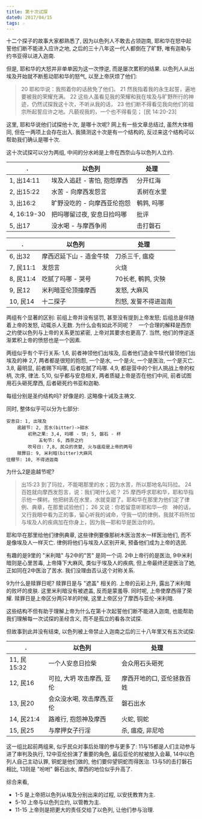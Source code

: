 ```yaml
---
title: 第十次试探
date0: 2017/04/15
tags: ☆
---
```


十二个探子的故事大家都熟悉了, 因为以色列人不敢去占领迦南, 耶和华在怒中起誓他们断不能进入应许之地, 之后的三十八年这一代人都倒在了旷野, 唯有迦勒与约书亚得以进入迦南.

但是, 耶和华的大怒并非单单因为这一次悖逆, 而是屡次累积的结果. 以色列人从出埃及开始就不断惹动耶和华的怒气, 以至上帝厌烦了他们:

> 20 耶和华说：我照着你的话赦免了他们。
> 21 然我指着我的永生起誓，遍地要被我的荣耀充满。
> 22 这些人虽看见我的荣耀和我在埃及与旷野所行的神迹，仍然试探我这十次，不听从我的话，
> 23 他们断不得看见我向他们的祖宗所起誓应许之地。凡藐视我的，一个也不得看见；
> [民 14:20-23]

这里, 耶和华说他们试探他十次, 是哪十次呢? 网上有一些文章总结过, 虽然大体相同, 但在一两项上会存在出入. 我猜测这十次是有一个结构的, 反过来这个结构可以帮助我们确认是哪十次.

这十次试探可以分为两组, 中间的分水岭是上帝在西奈山与以色列人立约.

.           | 以色列                      | 处理
------------|-----------------------------|-----------
1, 出14:11  | 埃及人追赶 - 害怕, 抱怨摩西 | 分开红海
2, 出15:22  | 水苦 - 向摩西发怨言         | 丢树在水里
3, 出16:2   | 旷野没吃的 - 向摩西亚伦抱怨 | 鹌鹑, 吗哪
4, 16:19-30 | 把吗哪留过夜, 安息日捡吗哪  | 批评
5, 出17     | 没水喝 - 与摩西争闹         | 击打磐石

.         | 以色列                  | 处理
----------|-------------------------|---------------------
6, 出32   | 摩西迟延下山 - 造金牛犊 | 刀杀三千, 瘟疫
7, 民11:1 | 发怨言                  | 火烧
8, 民11:4 | 吃腻了吗哪 - 哭号       | 70长老, 鹌鹑, 灾殃
9, 民12   | 米利暗亚伦顶撞摩西      | 发怒, 大麻风
10, 民14  | 十二探子                | 烈怒, 发誓不得进迦南

两组有个显著的区别: 前组上帝并没有惩罚, 甚至没有提到上帝发怒; 后组总是伴随着上帝的发怒, 动辄杀人无数. 为什么会有如此不同呢？　一个合理的解释是西奈之约使以色列与上帝的关系更加紧密, 上帝对其要求也更高了. 当然, 他们的悖逆逐渐累积上帝的愤怒也是一个因素.

两组似乎有个平行关系:
1,6, 前者神领他们出埃及, 后者他们造金牛犊代替领他们出埃及的神
2,7, 两者都是很短的抱怨, 一个是水, 一个是火, 一个是医治, 一个是灭亡.
3,8, 最明显, 前者赐下吗哪, 后者吃腻了吗哪.
4,9, 都是营中的个别人挑战上帝的权柄, 次序, 律法.
5,10, 似乎都与安息相关, 两者质疑上帝是否在他们中间, 前者试图用石头砸死摩西, 后者砸死约书亚和迦勒.

每组分别是圣约结构吗? 好像是的. 这略像十诫及主祷文.

同时, 整体似乎可以分为七部分:

    安息日: 1, 出埃及
        逾越节: 2, 苦水(bitter)->甜水
            初熟之果: 3,4, 吗哪 - 饼; 5, 磐石 - 杯
                五旬节: 6, 西奈之约
            吹号日: 7,8, 民众的贪婪, 火与瘟疫是上帝的两号
        赎罪日: 9, 米利暗(bitter)大麻风
    住棚节: 10, 不得进迦南

为什么2是逾越节呢?

> 出15:23 到了玛拉，不能喝那里的水；因为水苦，所以那地名叫玛拉。
> 24 百姓就向摩西发怨言，说：我们喝什么呢？
> 25 摩西呼求耶和华，耶和华指示他一棵树。他把树丢在水里，水就变甜了。耶和华在那里为他们定了律例、典章，在那里试验他们；
> 26 又说：你若留意听耶和华―你　神的话，又行我眼中看为正的事，留心听我的诫命，守我一切的律例，我就不将所加与埃及人的疾病加在你身上，因为我―耶和华是医治你的。

耶和华在那里给他们律例典章, 这些律例要像那树木医治苦水一样医治他们, 而不是像埃及人一样灭亡. 律例将他们与埃及人区别开来, 预备他们成为上帝的选民.

有趣的是9里的 "米利暗" 与2中的"苦" 是同一个词. 2中上帝行的是医治, 9中米利暗则是心里苦毒, 上帝降下大麻风, 类似于埃及人的疾病, 但上帝最终还是医治了她, 正如同在2中医治了苦水. 我们没理由否认这个对称关系.

9为什么是赎罪日呢? 赎罪日是与 "遮盖" 相关的. 上帝的云彩上升, 露出了米利暗的败坏的皮肤. 这里米利暗没有被遮盖, 反而是蒙羞辱. 同时呢, 上帝使摩西得了荣耀. 赎罪日是上帝区分两只羊的时候, 这里上帝区分了摩西与亚伦-米利暗.

这些结构不但有助于理解上帝为什么在第十次起誓他们断不能进入迦南, 也能帮助我们理解每一次试探的圣经含义, 而不是孤立的看各次试探.

但故事到此并没有结束, 以色列被上帝禁止入迦南之后的三十八年里又有五次试探:

.           | 以色列                    | 处理
------------|---------------------------|---------------------------
11, 民15:32 | 一个人安息日捡柴          | 会众用石头砸死
12, 民16    | 可拉, 大坍 攻击摩西, 亚伦 | 摩西开地的口, 亚伦拯救百姓
13, 民20    | 会众没水喝, 攻击摩西,亚伦 | 磐石出水
14, 民21:4  | 路难行, 抱怨神及摩西      | 火蛇, 铜蛇
15, 民25    | 与摩押女子行淫            | 杀, 瘟疫, 非尼哈

这一组比起前两组来, 似乎民众对事后处理的参与更多了:
11与15都是人们主动参与进了审判及执行,
12中亚伦扮演了重要的角色, 最后亚伦的杖被放入会幕,
14中以色列人自己主动认罪, 铜蛇是他们做的, 他们要仰望铜蛇而得医治.
13与5的击打磐石相比, 13则是 "吩咐" 磐石出水, 摩西的地位似乎升高了.

综合来看,
* 1-5 是上帝把以色列从埃及分别出来的过程, 以安抚教育为主.
* 5-10 上帝与以色列立约, 以管教为主.
* 11-15 上帝则是把更大的责任交给了以色列, 让他们参与治理.

